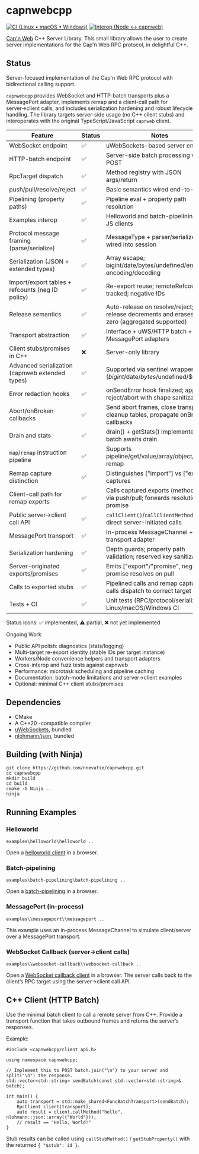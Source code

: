 # capnwebcpp
[![CI (Linux • macOS • Windows)](https://img.shields.io/github/actions/workflow/status/nnevatie/capnwebcpp/ci.yml?branch=main&label=CI%20(Linux%20%E2%80%A2%20macOS%20%E2%80%A2%20Windows)&logo=github)](https://github.com/nnevatie/capnwebcpp/actions/workflows/ci.yml)
[![Interop (Node ↔ capnweb)](https://img.shields.io/github/actions/workflow/status/nnevatie/capnwebcpp/ci.yml?branch=main&label=Interop%20(Node%20%E2%86%94%20capnweb)&logo=github)](https://github.com/nnevatie/capnwebcpp/actions/workflows/ci.yml)

[Cap'n Web](https://github.com/cloudflare/capnweb) C++ Server Library. This small library allows the user to create server implementations for the Cap'n Web RPC protocol, in delightful C++.

## Status

Server-focused implementation of the Cap'n Web RPC protocol with bidirectional calling support.

`capnwebcpp` provides WebSocket and HTTP-batch transports plus a MessagePort adapter, implements remap and a client-call path for server→client calls, and includes serialization hardening and robust lifecycle handling. The library targets server-side usage (no C++ client stubs) and interoperates with the original TypeScript/JavaScript `capnweb` client.

| Feature | Status | Notes |
| --- | --- | --- |
| WebSocket endpoint | ✅ | uWebSockets-based server endpoint |
| HTTP-batch endpoint | ✅ | Server-side batch processing via POST |
| RpcTarget dispatch | ✅ | Method registry with JSON args/return |
| push/pull/resolve/reject | ✅ | Basic semantics wired end-to-end |
| Pipelining (property paths) | ✅ | Pipeline eval + property path resolution |
| Examples interop | ✅ | Helloworld and batch-pipelining with JS clients |
| Protocol message framing (parse/serialize) | ✅ | MessageType + parser/serializer wired into session |
| Serialization (JSON + extended types) | ✅ | Array escape; bigint/date/bytes/undefined/error encoding/decoding |
| Import/export tables + refcounts (neg ID policy) | ✅ | Re-export reuse; remoteRefcount tracked; negative IDs |
| Release semantics | ✅ | Auto-release on resolve/reject; export release decrements and erases at zero (aggregated supported) |
| Transport abstraction | ✅ | Interface + uWS/HTTP batch + MessagePort adapters |
| Client stubs/promises in C++ | ❌ | Server-only library |
| Advanced serialization (capnweb extended types) | ✅ | Supported via sentinel wrappers ($bigint/$date/$bytes/$undefined/$error) |
| Error redaction hooks | ✅ | onSendError hook finalized; applied to reject/abort with shape sanitization |
| Abort/onBroken callbacks | ✅ | Send abort frames, close transport, cleanup tables, propagate onBroken callbacks |
| Drain and stats | ✅ | drain() + getStats() implemented; batch awaits drain |
| `map`/`remap` instruction pipeline | ✅ | Supports pipeline/get/value/array/object/nested remap |
| Remap capture distinction | ✅ | Distinguishes ["import"] vs ["export"] captures |
| Client-call path for remap exports | ✅ | Calls captured exports (method/get) via push/pull; forwards resolution to promise |
| Public server→client call API | ✅ | `callClient()`/`callClientMethod()` for direct server-initiated calls |
| MessagePort transport | ✅ | In-process MessageChannel + transport adapter |
| Serialization hardening | ✅ | Depth guards; property path validation; reserved key sanitization |
| Server-originated exports/promises | ✅ | Emits ["export"/"promise", negId]; promise resolves on pull |
| Calls to exported stubs | ✅ | Pipelined calls and remap captured calls dispatch to correct target |
| Tests + CI | ✅ | Unit tests (RPC/protocol/serialize) and Linux/macOS/Windows CI |

Status icons: ✅ implemented, ⚠️ partial, ❌ not yet implemented

Ongoing Work
- Public API polish: diagnostics (stats/logging)
- Multi-target re-export identity (stable IDs per target instance)
- Workers/Node convenience helpers and transport adapters
- Cross-interop and fuzz tests against capnweb
- Performance: microtask scheduling and pipeline caching
- Documentation: batch-mode limitations and server→client examples
- Optional: minimal C++ client stubs/promises

## Dependencies

* CMake
* A C++20 -compatible compiler
* [uWebSockets](https://github.com/uNetworking/uWebSockets), bundled
* [nlohmann/json](https://github.com/nlohmann/json), bundled

## Building (with Ninja)

```
git clone https://github.com/nnevatie/capnwebcpp.git
cd capnwebcpp
mkdir build
cd build
cmake -G Ninja ..
ninja
```

## Running Examples

### Helloworld
```
examples\helloworld\helloworld ..
```
Open a [helloworld client](http://localhost:8000/static/examples/helloworld/index.html) in a browser.

### Batch-pipelining
```
examples\batch-pipelining\batch-pipelining ..
```
Open a [batch-pipelining](http://localhost:8000/static/examples/batch-pipelining/index.html) in a browser.

### MessagePort (in-process)
```
examples\\messageport\\messageport ..
```
This example uses an in-process MessageChannel to simulate client/server over a MessagePort transport.

### WebSocket Callback (server→client calls)
```
examples\\websocket-callback\\websocket-callback ..
```
Open a [WebSocket callback client](http://localhost:8000/static/examples/websocket-callback/index.html) in a browser. The server calls back to the client’s RPC target using the server→client call API.

## C++ Client (HTTP Batch)

Use the minimal batch client to call a remote server from C++. Provide a transport function that takes outbound frames and returns the server’s responses.

Example:

```
#include <capnwebcpp/client_api.h>

using namespace capnwebcpp;

// Implement this to POST batch.join("\n") to your server and split("\n") the response.
std::vector<std::string> sendBatch(const std::vector<std::string>& batch);

int main() {
    auto transport = std::make_shared<FuncBatchTransport>(sendBatch);
    RpcClient client(transport);
    auto result = client.callMethod("hello", nlohmann::json::array({"World"}));
    // result == "Hello, World!"
}
```

Stub results can be called using `callStubMethod()` / `getStubProperty()` with the returned `{ "$stub": id }`.
